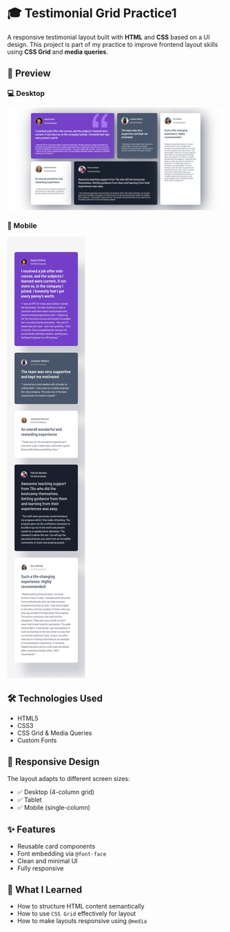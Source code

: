 # 🎓 Testimonial Grid Practice1

A responsive testimonial layout built with **HTML** and **CSS** based on a UI design. This project is part of my practice to improve frontend layout skills using **CSS Grid** and **media queries**.

## 📸 Preview

### 💻 Desktop
![Desktop view](./assest/images/Previews/desktop.png)

### 📱 Mobile
![Mobile view](./assest/images/Previews/mobile.jpg)


## 🛠️ Technologies Used

- HTML5
- CSS3
- CSS Grid & Media Queries
- Custom Fonts

## 📱 Responsive Design

The layout adapts to different screen sizes:
- ✅ Desktop (4-column grid)
- ✅ Tablet
- ✅ Mobile (single-column)


## ✨ Features

- Reusable card components
- Font embedding via `@font-face`
- Clean and minimal UI
- Fully responsive

## 🧠 What I Learned

- How to structure HTML content semantically
- How to use `CSS Grid` effectively for layout
- How to make layouts responsive using `@media`
